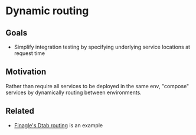 # Dynamic routing

## Goals

* Simplify integration testing by specifying underlying service locations at request time

## Motivation

Rather than require all services to be deployed in the same env, "compose" services by dynamically routing between environments.

## Related

* [Finagle's Dtab routing](http://iwishtoinform.blogspot.com/2014/09/finagle-promises-local-and-dtab.html) is an example